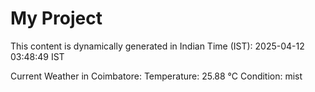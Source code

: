 # My Project

This content is dynamically generated in Indian Time (IST): 2025-04-12 03:48:49 IST


Current Weather in Coimbatore:
Temperature: 25.88 °C
Condition: mist
